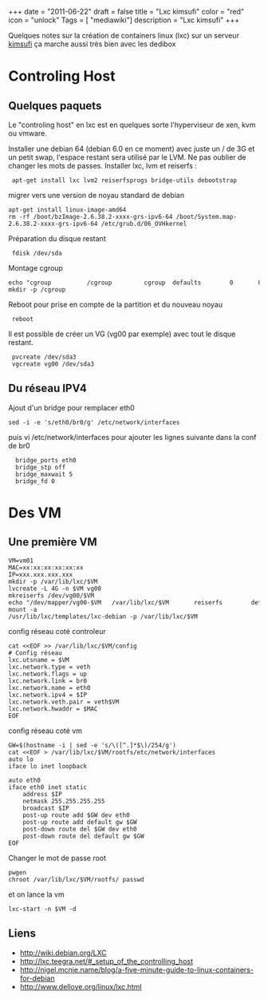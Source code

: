 +++
date = "2011-06-22"
draft = false
title = "Lxc kimsufi"
color = "red"
icon = "unlock"
Tags = [ "mediawiki"]
description = "Lxc kimsufi"
+++

Quelques notes sur la création de containers linux (lxc) sur un serveur
[kimsufi](http://kimsufi.com) ça marche aussi très bien avec les dedibox

Controling Host
===============

Quelques paquets
----------------

Le "controling host" en lxc est en quelques sorte l'hyperviseur de xen,
kvm ou vmware.

Installer une debian 64 (debian 6.0 en ce moment) avec juste un / de 3G
et un petit swap, l'espace restant sera utilisé par le LVM. Ne pas
oublier de changer les mots de passes. Installer lxc, lvm et reiserfs :

     apt-get install lxc lvm2 reiserfsprogs bridge-utils debootstrap

migrer vers une version de noyau standard de debian

    apt-get install linux-image-amd64
    rm -rf /boot/bzImage-2.6.38.2-xxxx-grs-ipv6-64 /boot/System.map-2.6.38.2-xxxx-grs-ipv6-64 /etc/grub.d/06_OVHkernel

Préparation du disque restant

     fdisk /dev/sda

Montage cgroup

    echo "cgroup          /cgroup         cgroup  defaults        0       0" >>  /etc/fstab
    mkdir -p /cgroup

Reboot pour prise en compte de la partition et du nouveau noyau

     reboot

Il est possible de créer un VG (vg00 par exemple) avec tout le disque
restant.

     pvcreate /dev/sda3
     vgcreate vg00 /dev/sda3

Du réseau IPV4
--------------

Ajout d'un bridge pour remplacer eth0

    sed -i -e 's/eth0/br0/g' /etc/network/interfaces

puis vi /etc/network/interfaces pour ajouter les lignes suivante dans la
conf de br0

      bridge_ports eth0
      bridge_stp off
      bridge_maxwait 5
      bridge_fd 0

Des VM
======

Une première VM
---------------

    VM=vm01
    MAC=xx:xx:xx:xx:xx:xx
    IP=xxx.xxx.xxx.xxx
    mkdir -p /var/lib/lxc/$VM
    lvcreate -L 4G -n $VM vg00
    mkreiserfs /dev/vg00/$VM
    echo "/dev/mapper/vg00-$VM   /var/lib/lxc/$VM       reiserfs        defaults        0       2" >> /etc/fstab
    mount -a
    /usr/lib/lxc/templates/lxc-debian -p /var/lib/lxc/$VM

config réseau coté controleur

    cat <<EOF >> /var/lib/lxc/$VM/config
    # Config réseau
    lxc.utsname = $VM
    lxc.network.type = veth
    lxc.network.flags = up
    lxc.network.link = br0
    lxc.network.name = eth0
    lxc.network.ipv4 = $IP
    lxc.network.veth.pair = veth$VM
    lxc.network.hwaddr = $MAC   
    EOF

config réseau coté vm

    GW=$(hostname -i | sed -e 's/\([^.]*$\)/254/g')
    cat <<EOF > /var/lib/lxc/$VM/rootfs/etc/network/interfaces
    auto lo
    iface lo inet loopback

    auto eth0
    iface eth0 inet static
        address $IP
        netmask 255.255.255.255
        broadcast $IP
        post-up route add $GW dev eth0
        post-up route add default gw $GW
        post-down route del $GW dev eth0
        post-down route del default gw $GW
    EOF

Changer le mot de passe root

    pwgen
    chroot /var/lib/lxc/$VM/rootfs/ passwd

et on lance la vm

    lxc-start -n $VM -d

Liens
-----

-   <http://wiki.debian.org/LXC>
-   <http://lxc.teegra.net/#_setup_of_the_controlling_host>
-   <http://nigel.mcnie.name/blog/a-five-minute-guide-to-linux-containers-for-debian>
-   <http://www.delloye.org/linux/lxc.html>

